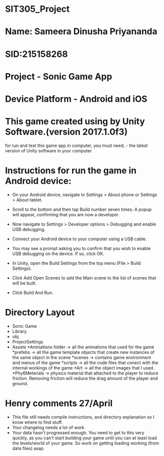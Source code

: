 # SIT305_Project
# Name: Sameera Dinusha Priyananda
# SID:215158268
# Project - Sonic Game App
# Device Platform - Android and iOS
# This game created using by Unity Software.(version 2017.1.0f3)
  for run and test this game app in computer, you must need;
    - the latest version of Unity software in your computer
# Instructions for run the game in Android device:
  - On your Android device, navigate to Settings > About phone or Settings > About tablet.
  - Scroll to the bottom and then tap Build number seven times. A popup will appear, confirming that you are now a developer.
  - Now navigate to Settings > Developer options > Debugging and enable USB debugging.
  
  - Connect your Android device to your computer using a USB cable.
  - You may see a prompt asking you to confirm that you wish to enable USB debugging on the device. If so, click OK.
  - In Unity, open the Build Settings from the top menu (File > Build Settings).
  - Click Add Open Scenes to add the Main scene to the list of scenes that will be built.
  - Click Build And Run.
# Directory Layout
  - Sonic Game 
  - Library
  - obj
  - ProjectSettings
  - Assets 
          	*Animations folder -> all the animations that used for the game
	        *prefebs -> all the game template objects that create new instances of the same object in the scene
          	*scenes -> contains game environment and menus of the game
          	*scripts -> all the code files that conect with the internal workings of the game
          	*Art -> all the object images that I used.
		*Phy6Meterials -> physics material that attached to the player to reduce friction. Removing friction will reduce the 				drag amount of the player and ground.
		
            
# Henry comments 27/April
- This file still needs compile instructions, and directory explanation so I know where to find stuff.
- Your changelog needs a lot of work
- Your data hasn't progressed enough. You need to get to this very quickly, as you can't start building your game until you can at least load the levels/world of your game. So work on getting loading working (from data files) asap.


